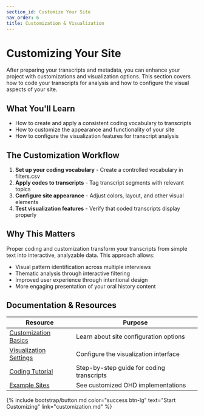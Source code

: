 ```yaml
---
section_id: Customize Your Site
nav_order: 6
title: Customization & Visualization
---
```


# Customizing Your Site

After preparing your transcripts and metadata, you can enhance your project with customizations and visualization options. This section covers how to code your transcripts for analysis and how to configure the visual aspects of your site.

## What You'll Learn

- How to create and apply a consistent coding vocabulary to transcripts
- How to customize the appearance and functionality of your site
- How to configure the visualization features for transcript analysis

## The Customization Workflow

1. **Set up your coding vocabulary** - Create a controlled vocabulary in filters.csv
2. **Apply codes to transcripts** - Tag transcript segments with relevant topics
3. **Configure site appearance** - Adjust colors, layout, and other visual elements
4. **Test visualization features** - Verify that coded transcripts display properly

## Why This Matters

Proper coding and customization transform your transcripts from simple text into interactive, analyzable data. This approach allows:

- Visual pattern identification across multiple interviews
- Thematic analysis through interactive filtering
- Improved user experience through intentional design
- More engaging presentation of your oral history content

## Documentation & Resources

| Resource | Purpose |
|----------|---------|
| [Customization Basics](customization.md) | Learn about site configuration options |
| [Visualization Settings](visualizations.md) | Configure the visualization interface |
| [Coding Tutorial](tutorial-coding.md) | Step-by-step guide for coding transcripts |
| [Example Sites](examples.md) | See customized OHD implementations |

{% include bootstrap/button.md color="success btn-lg" text="Start Customizing" link="customization.md" %}